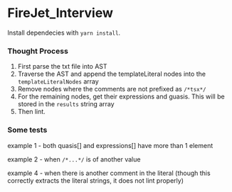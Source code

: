 # FireJet_Interview
Install dependecies with `yarn install`.

### Thought Process
1. First parse the txt file into AST
2. Traverse the AST and append the templateLiteral nodes into the `templateLiteralNodes` array
3. Remove nodes where the comments are not prefixed as `/*tsx*/`
4. For the remaining nodes, get their expressions and guasis. This will be stored in the `results` string array
5. Then lint.


### Some tests
example 1 - both quasis[] and expressions[] have more than 1 element

example 2 - when `/*...*/` is of another value

example 4 - when there is another comment in the literal (though this correctly extracts the literal strings, it does not lint properly)

